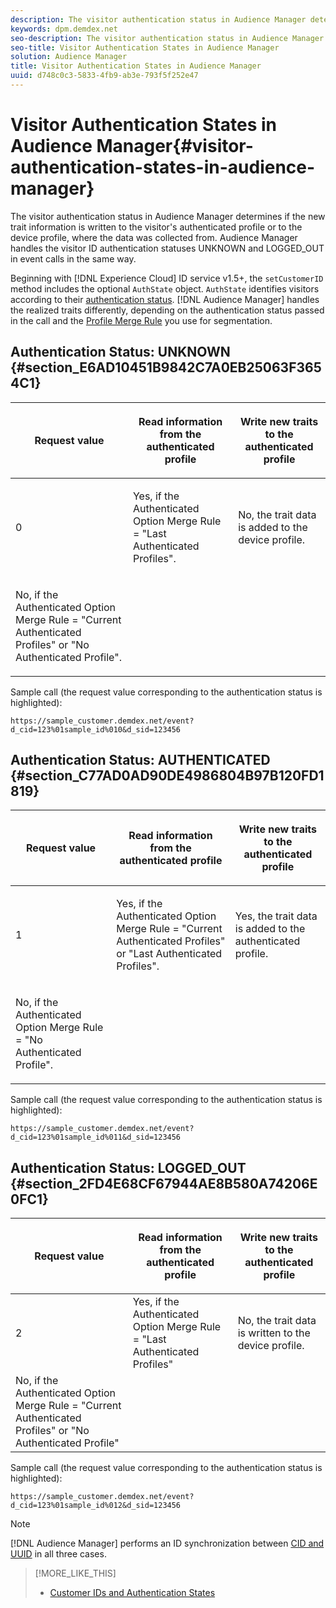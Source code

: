 ```yaml
---
description: The visitor authentication status in Audience Manager determines if the new trait information is written to the visitor's authenticated profile or to the device profile, where the data was collected from. Audience Manager handles the visitor ID authentication statuses UNKNOWN and LOGGED_OUT in event calls in the same way.
keywords: dpm.demdex.net
seo-description: The visitor authentication status in Audience Manager determines if the new trait information is written to the visitor's authenticated profile or to the device profile, where the data was collected from. Audience Manager handles the visitor ID authentication statuses UNKNOWN and LOGGED_OUT in event calls in the same way.
seo-title: Visitor Authentication States in Audience Manager
solution: Audience Manager
title: Visitor Authentication States in Audience Manager
uuid: d748c0c3-5833-4fb9-ab3e-793f5f252e47
---
```


# Visitor Authentication States in Audience Manager{#visitor-authentication-states-in-audience-manager}

The visitor authentication status in Audience Manager determines if the new trait information is written to the visitor's authenticated profile or to the device profile, where the data was collected from. Audience Manager handles the visitor ID authentication statuses UNKNOWN and LOGGED_OUT in event calls in the same way.

Beginning with [!DNL Experience Cloud] ID service v1.5+, the `setCustomerID` method includes the optional `AuthState` object. `AuthState` identifies visitors according to their [authentication status](https://marketing.adobe.com/resources/help/en_US/mcvid/mcvid-authenticated-state.html). [!DNL Audience Manager] handles the realized traits differently, depending on the authentication status passed in the call and the [Profile Merge Rule](../features/profile-merge-rules/merge-rules-dashboard.md#concept_0D5FDF17A17B400598B787099A48F865) you use for segmentation.

## Authentication Status: UNKNOWN {#section_E6AD10451B9842C7A0EB25063F3654C1}

<table id="table_E1EA51533FAE4BBFB338D6F6116BC1F9"> 
 <thead> 
  <tr> 
   <th colname="col1" class="entry"> <p>Request value </p> </th> 
   <th colname="col2" class="entry"> <p> <b>Read</b> information from the authenticated profile </p> </th> 
   <th colname="col3" class="entry"> <p> <b>Write</b> new traits to the authenticated profile </p> </th> 
  </tr> 
 </thead>
 <tbody> 
  <tr> 
   <td colname="col1" morerows="1"> <p> <span class="codeph"> 0 </span> </p> </td> 
   <td colname="col2"> <p>Yes, if the Authenticated Option Merge Rule = "Last Authenticated Profiles". </p> </td> 
   <td colname="col3" morerows="1"> <p>No, the trait data is added to the device profile. </p> </td> 
  </tr> 
  <tr> 
   <td colname="col2"> <p>No, if the Authenticated Option Merge Rule = "Current Authenticated Profiles" or "No Authenticated Profile". </p> </td> 
  </tr> 
 </tbody> 
</table>

Sample call (the request value corresponding to the authentication status is highlighted):

`https://sample_customer.demdex.net/event?d_cid=123%01sample_id%010&d_sid=123456`

## Authentication Status: AUTHENTICATED {#section_C77AD0AD90DE4986804B97B120FD1819}

<table id="table_956ABF96024744308F7773E1F96482B7"> 
 <thead> 
  <tr> 
   <th colname="col1" class="entry"> <p>Request value </p> </th> 
   <th colname="col2" class="entry"> <p> <b>Read</b> information from the authenticated profile </p> </th> 
   <th colname="col3" class="entry"> <p> <b>Write</b> new traits to the authenticated profile </p> </th> 
  </tr> 
 </thead>
 <tbody> 
  <tr> 
   <td colname="col1" morerows="1"> <p> <span class="codeph"> 1 </span> </p> </td> 
   <td colname="col2"> <p>Yes, if the Authenticated Option Merge Rule = "Current Authenticated Profiles" or "Last Authenticated Profiles". </p> </td> 
   <td colname="col3" morerows="1"> <p>Yes, the trait data is added to the authenticated profile. </p> </td> 
  </tr> 
  <tr> 
   <td colname="col2"> <p>No, if the Authenticated Option Merge Rule = "No Authenticated Profile". </p> </td> 
  </tr> 
 </tbody> 
</table>

Sample call (the request value corresponding to the authentication status is highlighted):

`https://sample_customer.demdex.net/event?d_cid=123%01sample_id%011&d_sid=123456`

## Authentication Status: LOGGED_OUT {#section_2FD4E68CF67944AE8B580A74206E0FC1}

<table id="table_783F0CBB0431482AA49F41468FA65B19"> 
 <thead> 
  <tr> 
   <th colname="col1" class="entry"> <p>Request value </p> </th> 
   <th colname="col2" class="entry"> <p> <b>Read</b> information from the authenticated profile </p> </th> 
   <th colname="col3" class="entry"> <p> <b>Write</b> new traits to the authenticated profile </p> </th> 
  </tr> 
 </thead>
 <tbody> 
  <tr> 
   <td colname="col1" morerows="1"> <p> <span class="codeph"> 2 </span> </p> </td> 
   <td colname="col2"> Yes, if the Authenticated Option Merge Rule = "Last Authenticated Profiles" </td> 
   <td colname="col3" morerows="1"> <p>No, the trait data is written to the device profile. </p> </td> 
  </tr> 
  <tr> 
   <td colname="col2"> No, if the Authenticated Option Merge Rule = "Current Authenticated Profiles" or "No Authenticated Profile" </td> 
  </tr> 
 </tbody> 
</table>

Sample call (the request value corresponding to the authentication status is highlighted):

`https://sample_customer.demdex.net/event?d_cid=123%01sample_id%012&d_sid=123456`

>[!NOTE]
>
>[!DNL Audience Manager] performs an ID synchronization between [CID and UUID](../reference/ids-in-aam.md#reference_D55EC67D86664B7499F3257BB870FEC8) in all three cases.

>[!MORE_LIKE_THIS]
>
>* [Customer IDs and Authentication States](https://marketing.adobe.com/resources/help/en_US/mcvid/mcvid-authenticated-state.html)

